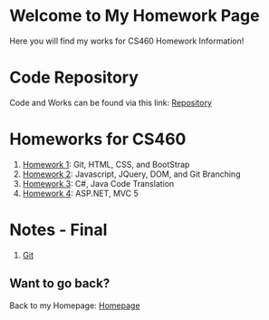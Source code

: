 # Welcome to My Homework Page

Here you will find my works for CS460 Homework Information!

# Code Repository
Code and Works can be found via this link: [Repository](https://github.com/avickers17/avickers17.github.io)

# Homeworks for CS460
1. [Homework 1](https://avickers17.github.io/cs460/HW1/): Git, HTML, CSS, and BootStrap
2. [Homework 2](https://avickers17.github.io/cs460/HW2/): Javascript, JQuery, DOM, and Git Branching
3. [Homework 3](https://avickers17.github.io/cs460/HW3/): C#, Java Code Translation
3. [Homework 4](https://avickers17.github.io/cs460/HW4/): ASP.NET, MVC 5

# Notes - Final
1. [Git]()

## Want to go back?
Back to my Homepage: [Homepage](https://avickers17.github.io)
